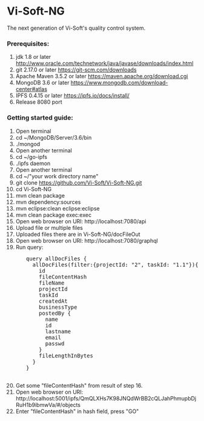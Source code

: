 # Vi-Soft-NG
The next generation of Vi-Soft's quality control system.

### Prerequisites:
  1. jdk 1.8 or later
    http://www.oracle.com/technetwork/java/javase/downloads/index.html
  2. git 2.17.0 or later
    https://git-scm.com/downloads
  3. Apache Maven 3.5.2 or later
    https://maven.apache.org/download.cgi
  4. MongoDB 3.6 or later
    https://www.mongodb.com/download-center#atlas
  5. IPFS 0.4.15 or later
    https://ipfs.io/docs/install/
  6. Release 8080 port
  
### Getting started guide:
  1. Open terminal
  2. cd ~/MongoDB/Server/3.6/bin
  3. ./mongod
  4. Open another terminal
  5. cd ~/go-ipfs
  6. ./ipfs daemon
  7. Open another terminal
  8. cd ~/"your work directory name"
  9. git clone https://github.com/Vi-Soft/Vi-Soft-NG.git
  10. cd Vi-Soft-NG
  11. mvn clean package
  12. mvn dependency:sources
  13. mvn eclipse:clean eclipse:eclipse
  14. mvn clean package exec:exec
  15. Open web browser on URI: http://localhost:7080/api
  16. Upload file or multiple files
  17. Uploaded files there are in Vi-Soft-NG/docFileOut
  15. Open web browser on URI: http://localhost:7080/graphql
  19. Run query: 
  <pre>
      query allDocFiles {
        allDocFiles(filter:{projectId: "2", taskId: "1.1"}){
          id
          fileContentHash
          fileName
          projectId
          taskId
          createdAt
          businessType
          postedBy {
            name
            id
            lastname
            email
            passwd
          }
          fileLengthInBytes
        }
      }
  </pre>
  20. Get some "fileContentHash" from result of step 16.
  21. Open web browser on URI: http://localhost:5001/ipfs/QmQLXHs7K98JNQdWrBB2cQLJahPhmupbDjRuH1b9ibmwVa/#/objects
  22. Enter "fileContentHash" in hash field, press "GO"
  
  
